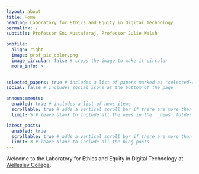 ```yaml
---
layout: about
title: Home
heading: Laboratory for Ethics and Equity in Digital Technology
permalink: /
subtitle: Professor Eni Mustafaraj, Professor Julie Walsh

profile:
  align: right
  image: prof_pic_color.png
  image_circular: false # crops the image to make it circular
  more_info: >
    

selected_papers: true # includes a list of papers marked as "selected={true}"
social: false # includes social icons at the bottom of the page

announcements:
  enabled: true # includes a list of news items
  scrollable: true # adds a vertical scroll bar if there are more than 3 news items
  limit: 5 # leave blank to include all the news in the `_news` folder

latest_posts:
  enabled: true
  scrollable: true # adds a vertical scroll bar if there are more than 3 new posts items
  limit: 3 # leave blank to include all the blog posts
---
```



Welcome to the Laboratory for Ethics and Equity in Digital Technology at [Wellesley College](https://www.wellesley.edu/). 